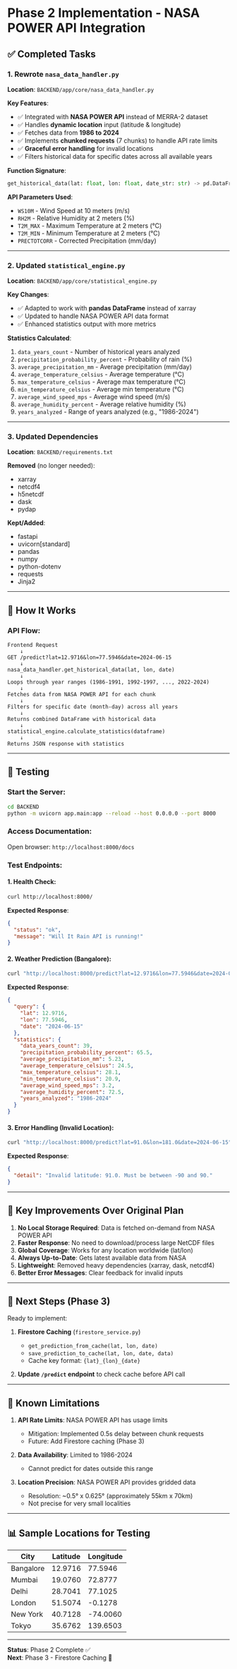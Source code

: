 # Phase 2 Implementation - NASA POWER API Integration

## ✅ Completed Tasks

### 1. Rewrote `nasa_data_handler.py`
**Location**: `BACKEND/app/core/nasa_data_handler.py`

**Key Features**:
- ✅ Integrated with **NASA POWER API** instead of MERRA-2 dataset
- ✅ Handles **dynamic location** input (latitude & longitude)
- ✅ Fetches data from **1986 to 2024**
- ✅ Implements **chunked requests** (7 chunks) to handle API rate limits
- ✅ **Graceful error handling** for invalid locations
- ✅ Filters historical data for specific dates across all available years

**Function Signature**:
```python
get_historical_data(lat: float, lon: float, date_str: str) -> pd.DataFrame
```

**API Parameters Used**:
- `WS10M` - Wind Speed at 10 meters (m/s)
- `RH2M` - Relative Humidity at 2 meters (%)
- `T2M_MAX` - Maximum Temperature at 2 meters (°C)
- `T2M_MIN` - Minimum Temperature at 2 meters (°C)
- `PRECTOTCORR` - Corrected Precipitation (mm/day)

---

### 2. Updated `statistical_engine.py`
**Location**: `BACKEND/app/core/statistical_engine.py`

**Key Changes**:
- ✅ Adapted to work with **pandas DataFrame** instead of xarray
- ✅ Updated to handle NASA POWER API data format
- ✅ Enhanced statistics output with more metrics

**Statistics Calculated**:
1. `data_years_count` - Number of historical years analyzed
2. `precipitation_probability_percent` - Probability of rain (%)
3. `average_precipitation_mm` - Average precipitation (mm/day)
4. `average_temperature_celsius` - Average temperature (°C)
5. `max_temperature_celsius` - Average max temperature (°C)
6. `min_temperature_celsius` - Average min temperature (°C)
7. `average_wind_speed_mps` - Average wind speed (m/s)
8. `average_humidity_percent` - Average relative humidity (%)
9. `years_analyzed` - Range of years analyzed (e.g., "1986-2024")

---

### 3. Updated Dependencies
**Location**: `BACKEND/requirements.txt`

**Removed** (no longer needed):
- xarray
- netcdf4
- h5netcdf
- dask
- pydap

**Kept/Added**:
- fastapi
- uvicorn[standard]
- pandas
- numpy
- python-dotenv
- requests
- Jinja2

---

## 🚀 How It Works

### API Flow:
```
Frontend Request
    ↓
GET /predict?lat=12.9716&lon=77.5946&date=2024-06-15
    ↓
nasa_data_handler.get_historical_data(lat, lon, date)
    ↓
Loops through year ranges (1986-1991, 1992-1997, ..., 2022-2024)
    ↓
Fetches data from NASA POWER API for each chunk
    ↓
Filters for specific date (month-day) across all years
    ↓
Returns combined DataFrame with historical data
    ↓
statistical_engine.calculate_statistics(dataframe)
    ↓
Returns JSON response with statistics
```

---

## 🧪 Testing

### Start the Server:
```bash
cd BACKEND
python -m uvicorn app.main:app --reload --host 0.0.0.0 --port 8000
```

### Access Documentation:
Open browser: `http://localhost:8000/docs`

### Test Endpoints:

#### 1. Health Check:
```bash
curl http://localhost:8000/
```

**Expected Response**:
```json
{
  "status": "ok",
  "message": "Will It Rain API is running!"
}
```

#### 2. Weather Prediction (Bangalore):
```bash
curl "http://localhost:8000/predict?lat=12.9716&lon=77.5946&date=2024-06-15"
```

**Expected Response**:
```json
{
  "query": {
    "lat": 12.9716,
    "lon": 77.5946,
    "date": "2024-06-15"
  },
  "statistics": {
    "data_years_count": 39,
    "precipitation_probability_percent": 65.5,
    "average_precipitation_mm": 5.23,
    "average_temperature_celsius": 24.5,
    "max_temperature_celsius": 28.1,
    "min_temperature_celsius": 20.9,
    "average_wind_speed_mps": 3.2,
    "average_humidity_percent": 72.5,
    "years_analyzed": "1986-2024"
  }
}
```

#### 3. Error Handling (Invalid Location):
```bash
curl "http://localhost:8000/predict?lat=91.0&lon=181.0&date=2024-06-15"
```

**Expected Response**:
```json
{
  "detail": "Invalid latitude: 91.0. Must be between -90 and 90."
}
```

---

## 🎯 Key Improvements Over Original Plan

1. **No Local Storage Required**: Data is fetched on-demand from NASA POWER API
2. **Faster Response**: No need to download/process large NetCDF files
3. **Global Coverage**: Works for any location worldwide (lat/lon)
4. **Always Up-to-Date**: Gets latest available data from NASA
5. **Lightweight**: Removed heavy dependencies (xarray, dask, netcdf4)
6. **Better Error Messages**: Clear feedback for invalid inputs

---

## 📝 Next Steps (Phase 3)

Ready to implement:
1. **Firestore Caching** (`firestore_service.py`)
   - `get_prediction_from_cache(lat, lon, date)`
   - `save_prediction_to_cache(lat, lon, date, data)`
   - Cache key format: `{lat}_{lon}_{date}`

2. **Update `/predict` endpoint** to check cache before API call

---

## 🐛 Known Limitations

1. **API Rate Limits**: NASA POWER API has usage limits
   - Mitigation: Implemented 0.5s delay between chunk requests
   - Future: Add Firestore caching (Phase 3)

2. **Data Availability**: Limited to 1986-2024
   - Cannot predict for dates outside this range

3. **Location Precision**: NASA POWER API provides gridded data
   - Resolution: ~0.5° x 0.625° (approximately 55km x 70km)
   - Not precise for very small localities

---

## 📊 Sample Locations for Testing

| City | Latitude | Longitude |
|------|----------|-----------|
| Bangalore | 12.9716 | 77.5946 |
| Mumbai | 19.0760 | 72.8777 |
| Delhi | 28.7041 | 77.1025 |
| London | 51.5074 | -0.1278 |
| New York | 40.7128 | -74.0060 |
| Tokyo | 35.6762 | 139.6503 |

---

**Status**: Phase 2 Complete ✅  
**Next**: Phase 3 - Firestore Caching 🚀

